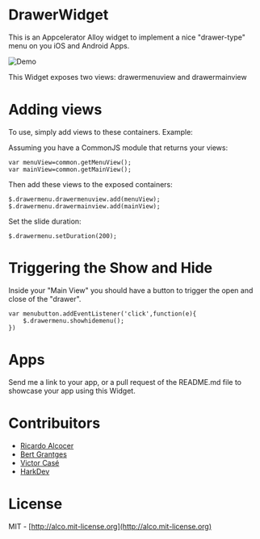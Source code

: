 DrawerWidget
======

This is an Appcelerator Alloy widget to implement a nice "drawer-type" menu on you iOS and Android Apps.


![Demo](http://s20.postimg.org/wfxbv3kwd/drawermenu.gif)

This Widget exposes two views: drawermenuview and drawermainview

Adding views
======
To use, simply add views to these containers.  Example:

Assuming you have a CommonJS module that returns your views:

	var menuView=common.getMenuView();
	var mainView=common.getMainView();


Then add these views to the exposed containers:

	$.drawermenu.drawermenuview.add(menuView);
	$.drawermenu.drawermainview.add(mainView);

Set the slide duration:

	$.drawermenu.setDuration(200);

Triggering the Show and Hide
======
Inside your "Main View" you should have a button to trigger the open and close of the "drawer".

	var menubutton.addEventListener('click',function(e){
		$.drawermenu.showhidemenu();
	})

Apps
======
Send me a link to your app, or a pull request of the README.md file to showcase your app using this Widget.


Contribuitors
======

* [Ricardo Alcocer](https://github.com/ricardoalcocer)
* [Bert Grantges](https://github.com/grantges)
* [Victor Casé](https://github.com/casevictor)
* [HarkDev](https://github.com/HarkDev)

License
======
MIT - [http://alco.mit-license.org](http://alco.mit-license.org)